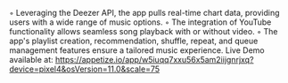 ◦ Leveraging the Deezer API, the app pulls real-time chart data, providing users with a wide range of music options.
◦ The integration of YouTube functionality allows seamless song playback with or without video.
◦ The app's playlist creation, recommendation, shuffle, repeat, and queue management features ensure a tailored music experience.
Live Demo available at: https://appetize.io/app/w5iuqq7xxu56x5am2iijgnrjxq?device=pixel4&osVersion=11.0&scale=75
